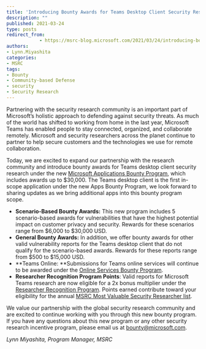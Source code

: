 ```yaml
---
title: 'Introducing Bounty Awards for Teams Desktop Client Security Research'
description: ""
published: 2021-03-24
type: posts
redirect_from:
            - https://msrc-blog.microsoft.com/2021/03/24/introducing-bounty-awards-for-teams-desktop-client-security-research/
authors:
- Lynn.Miyashita
categories:
- MSRC
tags:
- Bounty
- Community-based Defense
- security
- Security Research
---
```

Partnering with the security research community is an important part of Microsoft’s holistic approach to defending against security threats. As much of the world has shifted to working from home in the last year, Microsoft Teams has enabled people to stay connected, organized, and collaborate remotely. Microsoft and security researchers across the planet continue to partner to help secure customers and the technologies we use for remote collaboration.

Today, we are excited to expand our partnership with the research community and introduce bounty awards for Teams desktop client security research under the new [Microsoft Applications Bounty Program](https://www.microsoft.com/en-us/msrc/bounty-applications), which includes awards up to \$30,000. The Teams desktop client is the first in-scope application under the new Apps Bounty Program, we look forward to sharing updates as we bring additional apps into this bounty program scope.

- **Scenario-Based Bounty Awards:** This new program includes 5 scenario-based awards for vulnerabilities that have the highest potential impact on customer privacy and security. Rewards for these scenarios range from $6,000 to $30,000 USD.
- **General Bounty Awards:** In addition, we offer bounty awards for other valid vulnerability reports for the Teams desktop client that do not qualify for the scenario-based awards. Rewards for these reports range from $500 to $15,000 USD.
- **Teams Online: **Submissions for Teams online services will continue to be awarded under the [Online Services Bounty Program](https://www.microsoft.com/en-us/msrc/bounty-online-services?rtc=1).
- **Researcher Recognition Program Points**: Valid reports for Microsoft Teams research are now eligible for a 2x bonus multiplier under the [Researcher Recognition Program](https://www.microsoft.com/en-us/msrc/researcher-recognition-program). Points earned contribute toward your eligibility for the annual [MSRC Most Valuable Security Researcher list](https://msrc-blog.microsoft.com/2021/02/10/msrc-security-researcher-recognition-2021/).

We value our partnership with the global security research community and are excited to continue working with you through this new bounty program. If you have any questions about this new program or any other security research incentive program, please email us at [bounty@microsoft.com](mailto:bounty@microsoft.com).

_Lynn Miyashita, Program Manager, MSRC_
